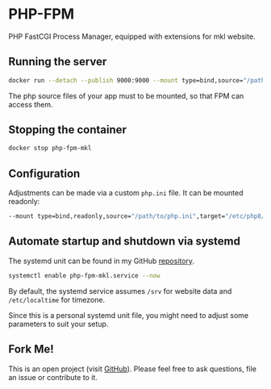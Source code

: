 # PHP-FPM
PHP FastCGI Process Manager, equipped with extensions for mkl website.

## Running the server
```bash
docker run --detach --publish 9000:9000 --mount type=bind,source="/path/to/app",target="/path/to/app" --name php-fpm-mkl hetsh/php-fpm-mkl
```
The php source files of your app must to be mounted, so that FPM can access them.

## Stopping the container
```bash
docker stop php-fpm-mkl
```

## Configuration
Adjustments can be made via a custom `php.ini` file. It can be mounted readonly:
```bash
--mount type=bind,readonly,source="/path/to/php.ini",target="/etc/php8/php.ini"
```

## Automate startup and shutdown via systemd
The systemd unit can be found in my GitHub [repository](https://github.com/Hetsh/docker-php-fpm-mkl).
```bash
systemctl enable php-fpm-mkl.service --now
```
By default, the systemd service assumes `/srv` for website data and `/etc/localtime` for timezone.

Since this is a personal systemd unit file, you might need to adjust some parameters to suit your setup.

## Fork Me!
This is an open project (visit [GitHub](https://github.com/Hetsh/docker-php-fpm-mkl)).
Please feel free to ask questions, file an issue or contribute to it.
